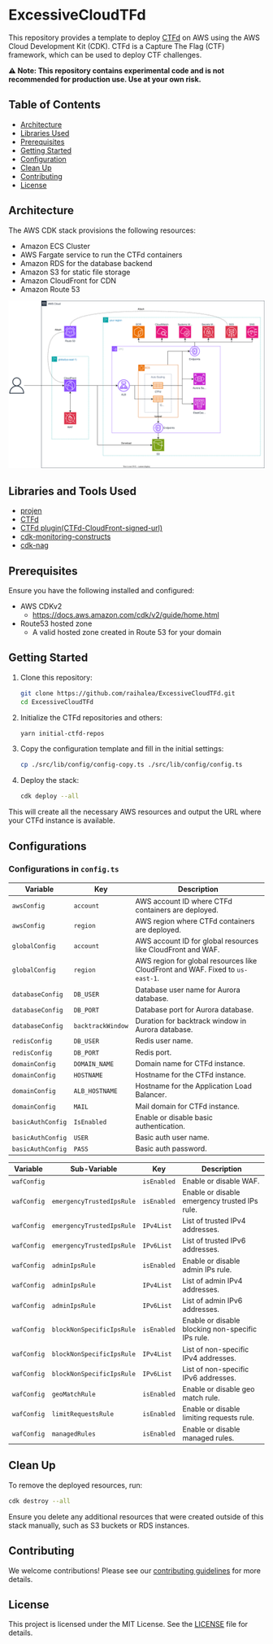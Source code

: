 # ExcessiveCloudTFd

This repository provides a template to deploy [CTFd](https://github.com/CTFd/CTFd) on AWS using the AWS Cloud Development Kit (CDK). CTFd is a Capture The Flag (CTF) framework, which can be used to deploy CTF challenges.

**⚠️ Note: This repository contains experimental code and is not recommended for production use. Use at your own risk.**

## Table of Contents

- [Architecture](#architecture)
- [Libraries Used](#libraries-used)
- [Prerequisites](#prerequisites)
- [Getting Started](#getting-started)
- [Configuration](#configuration)
- [Clean Up](#clean-up)
- [Contributing](#contributing)
- [License](#license)

## Architecture

The AWS CDK stack provisions the following resources:

- Amazon ECS Cluster
- AWS Fargate service to run the CTFd containers
- Amazon RDS for the database backend
- Amazon S3 for static file storage
- Amazon CloudFront for CDN
- Amazon Route 53

![Architecture Diagram](./architecture.drawio.svg)

## Libraries and Tools Used

- [projen](https://projen.io/)
- [CTFd](https://github.com/CTFd/CTFd)
- [CTFd plugin(CTFd-CloudFront-signed-url)](https://github.com/raihalea/CTFd-CloudFront-signed-url)
- [cdk-monitoring-constructs](https://github.com/cdklabs/cdk-monitoring-constructs)
- [cdk-nag](https://github.com/cdklabs/cdk-nag)


## Prerequisites

Ensure you have the following installed and configured:

- AWS CDKv2
    - https://docs.aws.amazon.com/cdk/v2/guide/home.html
- Route53 hosted zone
    - A valid hosted zone created in Route 53 for your domain

## Getting Started

1. Clone this repository:

    ```bash
    git clone https://github.com/raihalea/ExcessiveCloudTFd.git
    cd ExcessiveCloudTFd
    ```

2. Initialize the CTFd repositories and others:

    ```bash
    yarn initial-ctfd-repos
    ```

3. Copy the configuration template and fill in the initial settings:

    ```bash
    cp ./src/lib/config/config-copy.ts ./src/lib/config/config.ts
    ```

4. Deploy the stack:

    ```bash
    cdk deploy --all
    ```

This will create all the necessary AWS resources and output the URL where your CTFd instance is available.

## Configurations
### Configurations in `config.ts`

| Variable        | Key            | Description                                                                                   |
|-----------------|----------------|-----------------------------------------------------------------------------------------------|
| `awsConfig`     | `account`      | AWS account ID where CTFd containers are deployed.                                            |
| `awsConfig`     | `region`       | AWS region where CTFd containers are deployed.                                                |
| `globalConfig`  | `account`      | AWS account ID for global resources like CloudFront and WAF.                                  |
| `globalConfig`  | `region`       | AWS region for global resources like CloudFront and WAF. Fixed to `us-east-1`.                |
| `databaseConfig`| `DB_USER`      | Database user name for Aurora database.                                                       |
| `databaseConfig`| `DB_PORT`      | Database port for Aurora database.                                                            |
| `databaseConfig`| `backtrackWindow` | Duration for backtrack window in Aurora database.                                           |
| `redisConfig`   | `DB_USER`      | Redis user name.                                                                              |
| `redisConfig`   | `DB_PORT`      | Redis port.                                                                                   |
| `domainConfig`  | `DOMAIN_NAME`  | Domain name for CTFd instance.                                                                |
| `domainConfig`  | `HOSTNAME`     | Hostname for the CTFd instance.                                                               |
| `domainConfig`  | `ALB_HOSTNAME` | Hostname for the Application Load Balancer.                                                   |
| `domainConfig`  | `MAIL`         | Mail domain for CTFd instance.                                                                |
| `basicAuthConfig` | `IsEnabled`  | Enable or disable basic authentication.                                                       |
| `basicAuthConfig` | `USER`       | Basic auth user name.                                                                         |
| `basicAuthConfig` | `PASS`       | Basic auth password.                                                                          |

| Variable                     | Sub-Variable             | Key                     | Description                                                  |
|------------------------------|--------------------------|-------------------------|--------------------------------------------------------------|
| `wafConfig`                  |                          | `isEnabled`             | Enable or disable WAF.                                       |
| `wafConfig`                  | `emergencyTrustedIpsRule`| `isEnabled`             | Enable or disable emergency trusted IPs rule.                |
| `wafConfig`                  | `emergencyTrustedIpsRule`| `IPv4List`              | List of trusted IPv4 addresses.                              |
| `wafConfig`                  | `emergencyTrustedIpsRule`| `IPv6List`              | List of trusted IPv6 addresses.                              |
| `wafConfig`                  | `adminIpsRule`           | `isEnabled`             | Enable or disable admin IPs rule.                            |
| `wafConfig`                  | `adminIpsRule`           | `IPv4List`              | List of admin IPv4 addresses.                                |
| `wafConfig`                  | `adminIpsRule`           | `IPv6List`              | List of admin IPv6 addresses.                                |
| `wafConfig`                  | `blockNonSpecificIpsRule`| `isEnabled`             | Enable or disable blocking non-specific IPs rule.            |
| `wafConfig`                  | `blockNonSpecificIpsRule`| `IPv4List`              | List of non-specific IPv4 addresses.                         |
| `wafConfig`                  | `blockNonSpecificIpsRule`| `IPv6List`              | List of non-specific IPv6 addresses.                         |
| `wafConfig`                  | `geoMatchRule`           | `isEnabled`             | Enable or disable geo match rule.                            |
| `wafConfig`                  | `limitRequestsRule`      | `isEnabled`             | Enable or disable limiting requests rule.                    |
| `wafConfig`                  | `managedRules`           | `isEnabled`             | Enable or disable managed rules.                             |



## Clean Up

To remove the deployed resources, run:

```bash
cdk destroy --all
```

Ensure you delete any additional resources that were created outside of this stack manually, such as S3 buckets or RDS instances.

## Contributing

We welcome contributions! Please see our [contributing guidelines](CONTRIBUTING.md) for more details.

## License

This project is licensed under the MIT License. See the [LICENSE](LICENSE) file for details.
